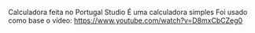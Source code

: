 Calculadora feita no Portugal Studio
É uma calculadora simples 
Foi usado como base o vídeo: https://www.youtube.com/watch?v=D8mxCbCZeg0
